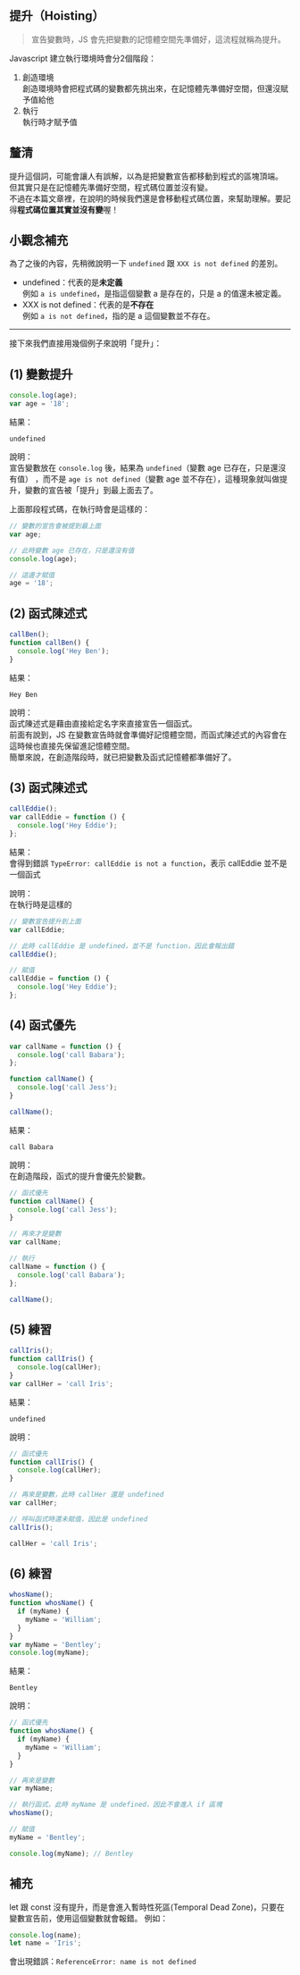 ## 提升（Hoisting）

> 宣告變數時，JS 會先把變數的記憶體空間先準備好，這流程就稱為提升。

Javascript 建立執行環境時會分2個階段：

1. 創造環境\
   創造環境時會把程式碼的變數都先挑出來，在記憶體先準備好空間，但還沒賦予值給他
2. 執行\
   執行時才賦予值

## 釐清

提升這個詞，可能會讓人有誤解，以為是把變數宣告都移動到程式的區塊頂端。\
但其實只是在記憶體先準備好空間，程式碼位置並沒有變。\
不過在本篇文章裡，在說明的時候我們還是會移動程式碼位置，來幫助理解。要記得**程式碼位置其實並沒有變**喔！

## 小觀念補充

為了之後的內容，先稍微說明一下 `undefined` 跟 `XXX is not defined` 的差別。

- undefined：代表的是**未定義**\
  例如 `a is undefined`，是指這個變數 a 是存在的，只是 a 的值還未被定義。
- XXX is not defined：代表的是**不存在**\
  例如 `a is not defined`，指的是 a 這個變數並不存在。

---

接下來我們直接用幾個例子來說明「提升」：

## (1) 變數提升

```javascript
console.log(age);
var age = '18';
```

結果：

```
undefined
```

說明：\
宣告變數放在 `console.log` 後，結果為 `undefined`（變數 age 已存在，只是還沒有值） ，而不是 `age is not defined`（變數 age 並不存在），這種現象就叫做提升，變數的宣告被「提升」到最上面去了。

上面那段程式碼，在執行時會是這樣的：

```javascript
// 變數的宣告會被提到最上面
var age;

// 此時變數 age 已存在，只是還沒有值
console.log(age);

// 這邊才賦值
age = '18';
```

## (2) 函式陳述式

```javascript
callBen();
function callBen() {
  console.log('Hey Ben');
}
```

結果：

```
Hey Ben
```

說明：\
函式陳述式是藉由直接給定名字來直接宣告一個函式。\
前面有說到，JS 在變數宣告時就會準備好記憶體空間，而函式陳述式的內容會在這時候也直接先保留進記憶體空間。\
簡單來說，在創造階段時，就已把變數及函式記憶體都準備好了。

## (3) 函式陳述式

```javascript
callEddie();
var callEddie = function () {
  console.log('Hey Eddie');
};
```

結果：\
會得到錯誤 `TypeError: callEddie is not a function`，表示 callEddie 並不是一個函式

說明：\
在執行時是這樣的

```javascript
// 變數宣告提升到上面
var callEddie;

// 此時 callEddie 是 undefined，並不是 function，因此會報出錯
callEddie();

// 賦值
callEddie = function () {
  console.log('Hey Eddie');
};
```

## (4) 函式優先

```javascript
var callName = function () {
  console.log('call Babara');
};

function callName() {
  console.log('call Jess');
}

callName();
```

結果：

```
call Babara
```

說明：\
在創造階段，函式的提升會優先於變數。

```javascript
// 函式優先
function callName() {
  console.log('call Jess');
}

// 再來才是變數
var callName;

// 執行
callName = function () {
  console.log('call Babara');
};

callName();
```

## (5) 練習

```javascript
callIris();
function callIris() {
  console.log(callHer);
}
var callHer = 'call Iris';
```

結果：

```
undefined
```

說明：

```javascript
// 函式優先
function callIris() {
  console.log(callHer);
}

// 再來是變數，此時 callHer 還是 undefined
var callHer;

// 呼叫函式時還未賦值，因此是 undefined
callIris();

callHer = 'call Iris';
```

## (6) 練習

```javascript
whosName();
function whosName() {
  if (myName) {
    myName = 'William';
  }
}
var myName = 'Bentley';
console.log(myName);
```

結果：

```
Bentley
```

說明：

```javascript
// 函式優先
function whosName() {
  if (myName) {
    myName = 'William';
  }
}

// 再來是變數
var myName;

// 執行函式，此時 myName 是 undefined，因此不會進入 if 區塊
whosName();

// 賦值
myName = 'Bentley';

console.log(myName); // Bentley
```

## 補充

let 跟 const 沒有提升，而是會進入暫時性死區(Temporal Dead Zone)，只要在變數宣告前，使用這個變數就會報錯。
例如：

```javascript
console.log(name);
let name = 'Iris';
```

會出現錯誤：`ReferenceError: name is not defined`
